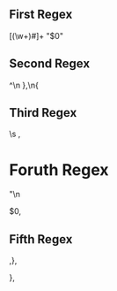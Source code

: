 ## First Regex

[(\w+)#]+
"$0"

## Second Regex
^\n
},\n{
## Third Regex

\s
,

# Foruth Regex

"\n

$0,



## Fifth Regex

,\},


},